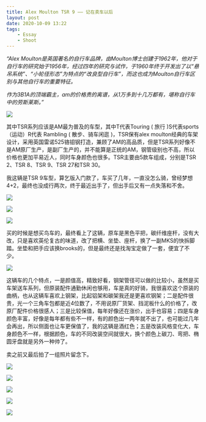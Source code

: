```yaml
---
title: Alex Moulton TSR 9 —— 记在卖车以后
layout: post
date: 2020-10-09 13:22
tags: 
    - Essay
    - Shoot
---
```

*“Alex Moulton是英国著名的自行车品牌，由Moulton博士创建于1962年，他对于自行车的研究始于1956年，经过四年的研究与试作，于1960年终于开发出了以“悬吊系统”、“小轮径形态”为特点的“改良型自行车”，而这也成为Moulton自行车区别与其他自行车的重要特征。*

*作为3B1A的顶端霸主，am的价格贵的离谱，从1万多到十几万都有，堪称自行车中的劳斯莱斯。”*

![](/IMG/2020/2020-10-09-AM/1.jpg)

其中TSR系列应该是AM最为普及的车型，其中T代表Touring ( 旅行 )S代表sports（运动）R代表 Rambling ( 散步、骑车闲逛 )，TSR保有alex moulton经典的车架设计，采用英国雷诺525铬钼钢打造，兼顾了AM的高品质，但是TSR系列好像不是AM原厂生产，是副厂生产的，并不能算是正统的AM，钢管级别也不高，所以价格也更加平易近人，同时车身颜色也很多。TSR主要由5款车组成，分别是TSR 2、TSR 8、TSR 9、TSR 27和TSR 30。

我这辆是TSR 9车型，算乞版入门款了，车买了几年，一直没怎么骑，曾经梦想4+2，最终也没成行两次，终于最近出手了，但出手后又有一点失落和不舍。

![](/IMG/2020/2020-10-09-AM/2.jpg)

![](/IMG/2020/2020-10-09-AM/3.jpg)

![](/IMG/2020/2020-10-09-AM/4.jpg)

买的时候是想买鸟车的，最终看上了这辆，原车是黑色平把，碳纤维座杆，没有大改，只是喜欢英伦复古的味道，改了把横、坐垫、座杆，换了一副MKS的快拆脚踏。坐垫和把手应该换brooks的，但是最终还是找淘宝定做了一套，便宜了不少。

![](/IMG/2020/2020-10-09-AM/5.jpg)

这辆车的几个特点，一是颜值高，精致好看，钢架管径可以做的比较小，虽然是买车架送车系列，但原装配件通勤休闲也够用，车是真的好骑，我很喜欢这个原装的曲柄，也从这辆车喜欢上钢架，比起铝架和碳架我还是更喜欢钢架；二是配件很贵，光一个三角车包都是近4位数了，不用说原厂货架、挡泥板什么的价格了，改原厂配件价格很感人；三是比较保值，每年好像还在涨价，出手也容易；四是车身颜色丰富，好像是每年都有些不一样，有的颜色出一两年就不出了，也可能过几年会再出，所以侧面也让车更保值了，我的这辆是酒红色；五是改装风格变化大，车身颜色不一样，根据颜色，车的不同改装空间就很大，换个颜色上碳刀、弯把、椭圆牙盘就是另外一种帅了。

卖之前又最后拍了一组照片留念下。

![](/IMG/2020/2020-10-09-AM/6.jpg)

![](/IMG/2020/2020-10-09-AM/7.jpg)

![](/IMG/2020/2020-10-09-AM/8.jpg)

![](/IMG/2020/2020-10-09-AM/9.jpg)

![](/IMG/2020/2020-10-09-AM/10.jpg)








